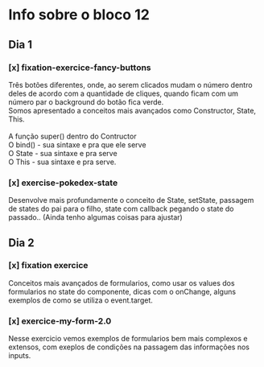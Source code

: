 # Info sobre o bloco 12
## Dia 1
### [x] fixation-exercice-fancy-buttons
Três botões diferentes, onde, ao serem clicados mudam o número dentro deles de acordo com a quantidade de cliques, quando ficam com um número par o background do botão fica verde. <br />
Somos apresentado a conceitos mais avançados como Constructor, State, This. <br /> <br />
A função super() dentro do Contructor <br />
O bind() - sua sintaxe e pra que ele serve <br />
O State - sua sintaxe e pra serve <br />
O This - sua sintaxe e pra serve. <br />
### [x] exercise-pokedex-state
Desenvolve mais profundamente o conceito de State, setState, passagem de states do pai para o filho, state com callback pegando o state do passado.. (Ainda tenho algumas coisas para ajustar)
## Dia 2
### [x] fixation exercice
Conceitos mais avançados de formularios, como usar os values dos formularios no state do componente, dicas com o onChange, alguns exemplos de como se utiliza o event.target.
### [x] exercice-my-form-2.0
Nesse exercicio vemos exemplos de formularios bem mais complexos e extensos, com exeplos de condições na passagem das informações nos inputs.
